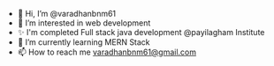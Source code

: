 - 👋 Hi, I’m @varadhanbnm61
- 👀 I’m interested in web development
- ✨ I'm completed Full stack java development @payilagham Institute
- 🌱 I’m currently learning MERN Stack
- 📫 How to reach me varadhanbnm61@gmail.com

